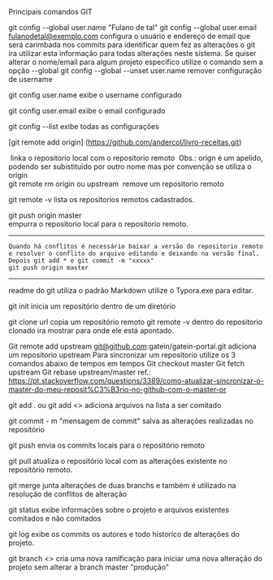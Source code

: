 Principais comandos GIT	

git config --global user.name "Fulano de tal"
git config --global user.email fulanodetal@exemplo.com
	configura o usuário e endereço de email que será carimbada nos commits para identificar quem fez as alterações
	o git ira utilizar esta informação para todas alterações neste sistema.
	Se quiser alterar o nome/email para algum projeto especifico utilize o comando sem a opção --global
git config --global --unset user.name
	remover configuração de username
	
git config user.name
	exibe o username configurado
	
git config user.email
	exibe o email configurado

git config --list 
	exibe todas as configurações
	
[git remote add origin] (https://github.com/andercol/livro-receitas.git)

​	linka o repositorio local com o repositorio remoto
​	Obs.: orign é um apelido, podendo ser subistituido por outro nome mas por convenção se utiliza o origin
​	
git remote rm origin ou upstream
​	remove um repositorio remoto

git remote -v
	lista os repositorios remotos cadastrados.
	
git push origin master	
	empurra o repositorio local para o repositorio remoto.

--------------
	Quando há conflitos é necessário baixar a versão do repositorio remoto e resolver o conflito do arquivo editando e deixando na versão final.
	Depois git add * e git commit -m "xxxxx"
	git push origin master
-------------

readme do git utiliza o padrão Markdown
	utilize o Typora.exe para editar.
	
git init
	inicia um repositório dentro de um diretório
	
git clone url
	copia um repositório remoto
	git remote -v dentro do repositorio clonado ira mostrar para onde ele está apontado.
	
Git remote add upstream git@github.com:gatein/gatein-portal.git
	adiciona um repositorio upstream
	Para sincronizar um repositorio utilize os 3 comandos abaixo de tempos em tempos
		Git checkout master
		Git fetch upstream
		Git rebase upstream/master
	ref.: https://pt.stackoverflow.com/questions/3389/como-atualizar-sincronizar-o-master-do-meu-reposit%C3%B3rio-no-github-com-o-master-or
	
	
git add . ou git add <<nome-arquivo>>
	adiciona arquivos na lista a ser comitado

git commit - m "mensagem de commit"
	salva as alterações realizadas no repositório

git push
	envia os commits locais para o repositório remoto

git pull
	atualiza o repositório local com as alterações existente no repositório remoto.

git merge
	junta alterações de duas branchs e também é utilizado na resolução de conflitos de alteração

git status
	exibe informações sobre o projeto e arquivos existentes comitados e não comitados

git log
	exibe os commits os autores e todo historico de alterações do projeto.

git branch <<nome da branch>>
	cria uma nova ramificação para iniciar uma nova alteração do projeto sem alterar a branch master "produção"